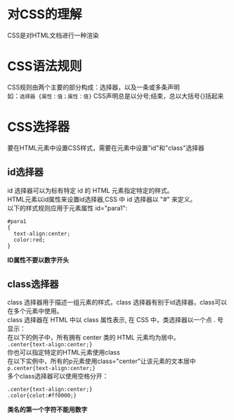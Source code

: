 # 对CSS的理解
CSS是对HTML文档进行一种渲染
# CSS语法规则
CSS规则由两个主要的部分构成：选择器，以及一条或多条声明  
如：`选择器 {属性：值；属性：值}`
CSS声明总是以分号;结束，总以大括号{}括起来
# CSS选择器 
要在HTML元素中设置CSS样式，需要在元素中设置"id"和"class"选择器
## id选择器
id 选择器可以为标有特定 id 的 HTML 元素指定特定的样式。  
HTML元素以id属性来设置id选择器,CSS 中 id 选择器以 "#" 来定义。  
以下的样式规则应用于元素属性 id="para1":
```
#para1
{
  text-align:center;
  color:red;
}
```
**ID属性不要以数字开头**
## class选择器
class 选择器用于描述一组元素的样式，class 选择器有别于id选择器，class可以在多个元素中使用。    
class 选择器在 HTML 中以 class 属性表示, 在 CSS 中，类选择器以一个点 . 号显示：  
在以下的例子中，所有拥有 center 类的 HTML 元素均为居中。  
`.center{text-align:center;}`  
你也可以指定特定的HTML元素使用class  
在以下实例中，所有的p元素使用class="center"让该元素的文本居中  
`p.center{text-align:center;}`  
多个class选择器可以使用空格分开：  
```
.center{text-align:center;}
.color{colot:#ff0000;}
```
**类名的第一个字符不能用数字**



